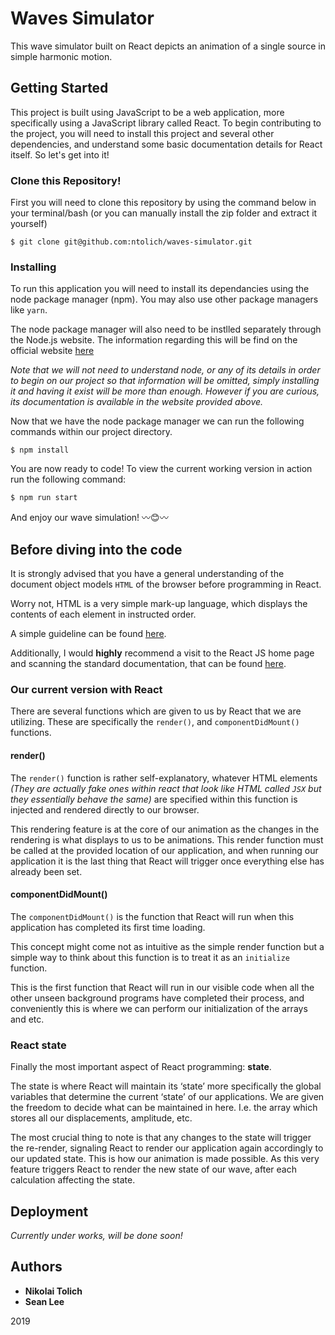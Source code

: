 # Waves Simulator

This wave simulator built on React depicts an animation of a single source in simple harmonic motion.

## Getting Started

This project is built using JavaScript to be a web application, more specifically using a JavaScript library called React.
To begin contributing to the project, you will need to install this project and several other dependencies, and understand some basic documentation details for React itself. 
So let's get into it!

### Clone this Repository!

First you will need to clone this repository by using the command below in your terminal/bash (or you can manually install the zip folder and extract it yourself) 

```
$ git clone git@github.com:ntolich/waves-simulator.git
```

### Installing

To run this application you will need to install its dependancies using the node package manager (npm).
You may also use other package managers like `yarn`.

The node package manager will also need to be instlled separately through the Node.js website. 
The information regarding this will be find on the official website [here](https://nodejs.org/en/)

_Note that we will not need to understand node, or any of its details in order to begin on our project so that information will be omitted, simply installing it and having it exist will be more than enough. However if you are curious, its documentation is available in the website provided above._

Now that we have the node package manager we can run the following commands within our project directory.

```
$ npm install
```

You are now ready to code! To view the current working version in action run the following command:

```
$ npm run start
```

And enjoy our wave simulation! 〰️😊〰️

## Before diving into the code

It is strongly advised that you have a general understanding of the document object models `HTML` of the browser before programming in React. 

Worry not, HTML is a very simple mark-up language, which displays the contents of each element in instructed order.

A simple guideline can be found [here](https://www.w3schools.com/html/html_intro.asp).

Additionally, I would **highly** recommend a visit to the React JS home page and scanning the standard documentation, that can be found [here](https://reactjs.org/). 

### Our current version with React

There are several functions which are given to us by React that we are utilizing. 
These are specifically the `render()`, and `componentDidMount()` functions. 

#### render()

The `render()` function is rather self-explanatory, whatever HTML elements _(They are actually fake ones within react that look like HTML called `JSX` but they essentially behave the same)_ are specified within this function is injected and rendered directly to our browser. 

This rendering feature is at the core of our animation as the changes in the rendering is what displays to us to be animations. This render function must be called at the provided location of our application, and when running our application it is the last thing that React will trigger once everything else has already been set. 

#### componentDidMount()

The `componentDidMount()` is the function that React will run when this application has completed its first time loading. 

This concept might come not as intuitive as the simple render function but a simple way to think about this function is to treat it as an `initialize` function. 

This is the first function that React will run in our visible code when all the other unseen background programs have completed their process, and conveniently this is where we can perform our initialization of the arrays and etc. 

### React state

Finally the most important aspect of React programming: **state**. 

The state is where React will maintain its ‘state’ more specifically the global variables that determine the current ‘state’ of our applications. We are given the freedom to decide what can be maintained in here. I.e. the array which stores all our displacements, amplitude, etc. 


The most crucial thing to note is that any changes to the state will trigger the re-render, signaling React to render our application again accordingly to our updated state. This is how our animation is made possible. As this very feature triggers React to render the new state of our wave, after each calculation affecting the state.

## Deployment

_Currently under works, will be done soon!_

## Authors

* **Nikolai Tolich**
* **Sean Lee** 

2019


